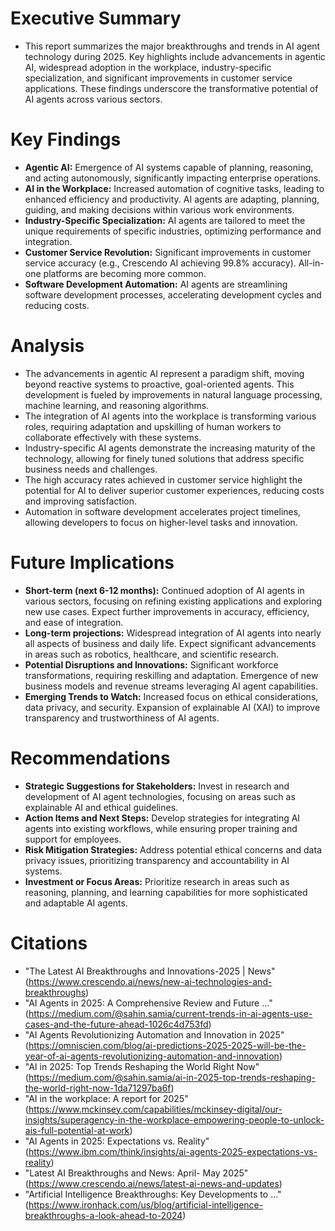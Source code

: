 # Executive Summary
- This report summarizes the major breakthroughs and trends in AI agent technology during 2025.  Key highlights include advancements in agentic AI, widespread adoption in the workplace, industry-specific specialization, and significant improvements in customer service applications.  These findings underscore the transformative potential of AI agents across various sectors.

# Key Findings
- **Agentic AI:**  Emergence of AI systems capable of planning, reasoning, and acting autonomously, significantly impacting enterprise operations.
- **AI in the Workplace:** Increased automation of cognitive tasks, leading to enhanced efficiency and productivity.  AI agents are adapting, planning, guiding, and making decisions within various work environments.
- **Industry-Specific Specialization:** AI agents are tailored to meet the unique requirements of specific industries, optimizing performance and integration.
- **Customer Service Revolution:**  Significant improvements in customer service accuracy (e.g., Crescendo AI achieving 99.8% accuracy).  All-in-one platforms are becoming more common.
- **Software Development Automation:** AI agents are streamlining software development processes, accelerating development cycles and reducing costs.


# Analysis
- The advancements in agentic AI represent a paradigm shift, moving beyond reactive systems to proactive, goal-oriented agents.  This development is fueled by improvements in natural language processing, machine learning, and reasoning algorithms.
- The integration of AI agents into the workplace is transforming various roles, requiring adaptation and upskilling of human workers to collaborate effectively with these systems.
- Industry-specific AI agents demonstrate the increasing maturity of the technology, allowing for finely tuned solutions that address specific business needs and challenges.
- The high accuracy rates achieved in customer service highlight the potential for AI to deliver superior customer experiences, reducing costs and improving satisfaction.
- Automation in software development accelerates project timelines, allowing developers to focus on higher-level tasks and innovation.


# Future Implications
- **Short-term (next 6-12 months):** Continued adoption of AI agents in various sectors, focusing on refining existing applications and exploring new use cases.  Expect further improvements in accuracy, efficiency, and ease of integration.
- **Long-term projections:**  Widespread integration of AI agents into nearly all aspects of business and daily life.  Expect significant advancements in areas such as robotics, healthcare, and scientific research.
- **Potential Disruptions and Innovations:**  Significant workforce transformations, requiring reskilling and adaptation.  Emergence of new business models and revenue streams leveraging AI agent capabilities.
- **Emerging Trends to Watch:**  Increased focus on ethical considerations, data privacy, and security.  Expansion of explainable AI (XAI) to improve transparency and trustworthiness of AI agents.


# Recommendations
- **Strategic Suggestions for Stakeholders:** Invest in research and development of AI agent technologies, focusing on areas such as explainable AI and ethical guidelines.
- **Action Items and Next Steps:**  Develop strategies for integrating AI agents into existing workflows, while ensuring proper training and support for employees.
- **Risk Mitigation Strategies:**  Address potential ethical concerns and data privacy issues, prioritizing transparency and accountability in AI systems.
- **Investment or Focus Areas:**  Prioritize research in areas such as reasoning, planning, and learning capabilities for more sophisticated and adaptable AI agents.


# Citations
- "The Latest AI Breakthroughs and Innovations-2025 | News" (https://www.crescendo.ai/news/new-ai-technologies-and-breakthroughs)
- "AI Agents in 2025: A Comprehensive Review and Future ..." (https://medium.com/@sahin.samia/current-trends-in-ai-agents-use-cases-and-the-future-ahead-1026c4d753fd)
- "AI Agents Revolutionizing Automation and Innovation in 2025" (https://omniscien.com/blog/ai-predictions-2025-2025-will-be-the-year-of-ai-agents-revolutionizing-automation-and-innovation)
- "AI in 2025: Top Trends Reshaping the World Right Now" (https://medium.com/@sahin.samia/ai-in-2025-top-trends-reshaping-the-world-right-now-1da71297ba6f)
- "AI in the workplace: A report for 2025" (https://www.mckinsey.com/capabilities/mckinsey-digital/our-insights/superagency-in-the-workplace-empowering-people-to-unlock-ais-full-potential-at-work)
- "AI Agents in 2025: Expectations vs. Reality" (https://www.ibm.com/think/insights/ai-agents-2025-expectations-vs-reality)
- "Latest AI Breakthroughs and News: April- May 2025" (https://www.crescendo.ai/news/latest-ai-news-and-updates)
- "Artificial Intelligence Breakthroughs: Key Developments to ..." (https://www.ironhack.com/us/blog/artificial-intelligence-breakthroughs-a-look-ahead-to-2024)